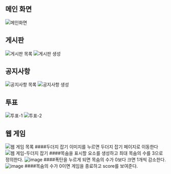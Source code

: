 ## 메인 화면

![메인화면](https://github.com/shayeong/homepage/assets/103100102/f9a2c8b1-1a00-403d-b892-3989cb5a56e9)

## 게시판

![게시판 목록](https://github.com/shayeong/homepage/assets/103100102/bbc6659f-a364-445a-82c4-f7df13e99997)
![게시판 생성](https://github.com/shayeong/homepage/assets/103100102/a216f3c8-1ee6-4741-a92b-20605f977f40)

## 공지사항

![공지사항 목록](https://github.com/shayeong/homepage/assets/103100102/0e64fa69-57aa-4367-a9ff-293582f44993)
![공지사항 생성](https://github.com/shayeong/homepage/assets/103100102/e1f40104-f042-4841-9058-466f956c4f2d)

## 투표

![투표-1](https://github.com/shayeong/homepage/assets/103100102/4f511ef1-1352-460c-9a68-425c8f642b8f)
![투표-2](https://github.com/shayeong/homepage/assets/103100102/4c9e8d78-1f50-485d-b1e9-2cfacb665402)

## 웹 게임
![웹 게임 목록](https://github.com/shayeong/homepage/assets/103100102/5dfdc577-510a-433a-90e3-869e483b469e)
####두더지 잡기 이미지를 누르면 두더지 잡기 페이지로 이동한다
![웹 게임-두더지 잡기](https://github.com/shayeong/homepage/assets/103100102/1978181d-daae-40e3-b595-395cdc4538af)
####목숨을 표시할 요소를 생성하고 최대 목숨의 수를 3으로 정의한다.
![image](https://github.com/shayeong/homepage/assets/103100102/6684e177-8b40-4b0d-8210-0977679384ef)
####폭탄을 누르게 되면 목숨의 수가 0보다 크면 1개씩 감소한다.
![image](https://github.com/shayeong/homepage/assets/103100102/f2e4ad50-5ea6-45e4-80f3-e7b80886b5da)
####목숨의 수가 0이면 게임을 종료하고 score를 보여준다.
